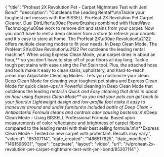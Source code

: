 {
    "title": "Proheat 2X Revolution Pet - Carpet Nightmare Test with Jeni Bond",
    "description": "Outcleans the Leading Rental*\n\nTackle your toughest pet messes with the BISSELL ProHeat 2X Revolution Pet Carpet Cleaner.  Dual DirtLifter\u00ae PowerBrushes combined with HeatWave Technology\u00ae work to remove dirt and stains from your carpet.  Now you don't have to rent a deep cleaner from a store to refresh your carpets and it's easy to store at home.  The ProHeat 2X\u00ae Revolution\u2122 offers multiple cleaning modes to fit your needs.  In Deep Clean Mode, The ProHeat 2X\u00ae Revolution\u2122 Pet outcleans the leading rental machine*.  When using Express Clean Mode, your carpet dries in about an hour,** so you don't have to stay off of your floors all day long.  Tackle tough pet stains with ease using the Pet Stain tool.  Plus, the attached hose and tools make it easy to clean stairs, upholstery, and hard-to-reach areas.\n\n    Adjustable Cleaning Modes...Lets you customize your clean. Deep Clean Mode for cleaning your toughest pet stains and Express Clean Mode for quick clean-ups.\n    Powerful cleaning in Deep Clean Mode that outcleans the leading rental.*\n    Quick and Easy cleaning that dries in about an hour using Express Clean Mode** so you and your pets can get back to your floors\n    Lightweight design and low-profile foot make it easy to maneuver around and under furniture\n    Included bottle of Deep Clean + Antibacterial Formula cleans and controls odor causing bacteria.\n\n*Deep Clean Mode - Using BISSELL Professional Formula.  Based upon measurements of color reflectance and brightness of carpet fibers compared to the leading rental with their best selling formula.\n\n**Express Clean Mode - Tested on new carpet with protectant.  Results may vary.",
    "videoid": "85307114",
    "date_created": "1486517825",
    "date_modified": "1491596931",
    "type": "captivate",
    "layout": "video",
    "url": "\/v\/proheat-2x-revolution-pet-carpet-nightmare-test-with-jeni-bond\/85307114"
}